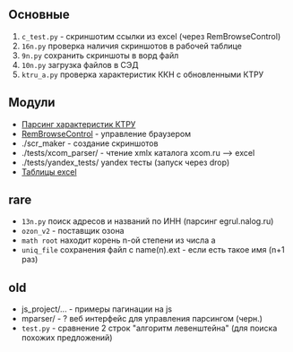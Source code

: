 ## Основные

1. `с_test.py` - скриншотим ссылки из excel (через RemBrowseControl)
2. `16n.py` проверка наличия скриншотов в рабочей таблице
3. `9n.py` сохранить скриншоты в ворд файл
4. `10n.py` загрузка файлов в СЭД
5. `ktru_a.py` проверка характеристик ККН с обновленными КТРУ

## Модули

+ [Парсинг характеристик КТРУ](./zakupki/readMe.md)
+ [RemBrowseControl](./rbc/readMe.md) - управление браузером
+ ./scr_maker - создание скриншотов
+ ./tests/xcom_parser/ - чтение xmlx каталога xcom.ru --> excel
+ ./tests/yandex_tests/ yandex тесты  (запуск через drop)
+ [Таблицы excel](./excel_funcs/readMe.md)


## rare
+ `13n.py` поиск адресов и названий по ИНН (парсинг egrul.nalog.ru)
+ `ozon_v2` - поставщик озона
+ `math root` находит корень n-ой степени из числа a
+ `uniq_file` сохранения файл с name(n).ext - если есть такое имя (n+1 раз)

## old
+ js_project/... - примеры пагинации на js
+ mparser/ - ? веб интерфейс для управления парсингом (черн.)
+ `test.py` - сравнение 2 строк "алгоритм левенштейна" (для поиска похожих предложений)
